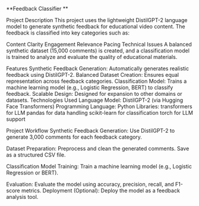 **Feedback Classifier
**

Project Description
This project uses the lightweight DistilGPT-2 language model to generate synthetic feedback for educational video content. The feedback is classified into key categories such as:

Content Clarity
Engagement
Relevance
Pacing
Technical Issues
A balanced synthetic dataset (15,000 comments) is created, and a classification model is trained to analyze and evaluate the quality of educational materials.

Features
Synthetic Feedback Generation: Automatically generates realistic feedback using DistilGPT-2.
Balanced Dataset Creation: Ensures equal representation across feedback categories.
Classification Model: Trains a machine learning model (e.g., Logistic Regression, BERT) to classify feedback.
Scalable Design: Designed for expansion to other domains or datasets.
Technologies Used
Language Model: DistilGPT-2 (via Hugging Face Transformers)
Programming Language: Python
Libraries:
transformers for LLM
pandas for data handling
scikit-learn for classification
torch for LLM support

Project Workflow
Synthetic Feedback Generation:
Use DistilGPT-2 to generate 3,000 comments for each feedback category.

Dataset Preparation:
Preprocess and clean the generated comments.
Save as a structured CSV file.

Classification Model Training:
Train a machine learning model (e.g., Logistic Regression or BERT).

Evaluation:
Evaluate the model using accuracy, precision, recall, and F1-score metrics.
Deployment (Optional):
Deploy the model as a feedback analysis tool.
